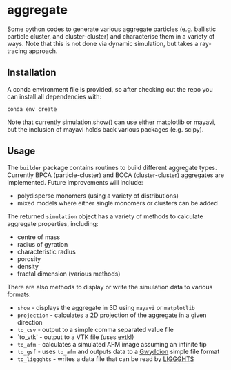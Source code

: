 # aggregate
Some python codes to generate various aggregate particles (e.g. ballistic particle cluster, and cluster-cluster) and characterise them in a variety of ways. Note that this is not done via dynamic simulation, but takes a ray-tracing approach.

## Installation

A conda environment file is provided, so after checking out the repo you can install all dependencies with:

```conda env create```

Note that currently simulation.show() can use either matplotlib or mayavi, but the inclusion of mayavi holds back various packages (e.g. scipy).


## Usage

The `builder` package contains routines to build different aggregate types. Currently BPCA (particle-cluster) and BCCA (cluster-cluster) aggregates are implemented. Future improvements will include:

* polydisperse monomers (using a variety of distributions)
* mixed models where either single monomers or clusters can be added

The returned `simulation` object has a variety of methods to calculate aggregate properties, including:

* centre of mass
* radius of gyration
* characteristic radius
* porosity
* density
* fractal dimension (various methods)

There are also methods to display or write the simulation data to various formats:

* `show` - displays the aggregate in 3D using `mayavi` or `matplotlib`
* `projection` - calculates a 2D projection of the aggregate in a given direction
* `to_csv` - output to a simple comma separated value file
* `to_vtk' - output to a VTK file (uses [evtk](https://bitbucket.org/pauloh/pyevtk)!)
* `to_afm` - calculates a simulated AFM image assuming an infinite tip
* `to_gsf` - uses `to_afm` and outputs data to a [Gwyddion](http://gwyddion.net) simple file format
* `to_liggghts` - writes a data file that can be read by [LIGGGHTS](http://www.cfdem.com/liggghts-open-source-discrete-element-method-particle-simulation-code)
